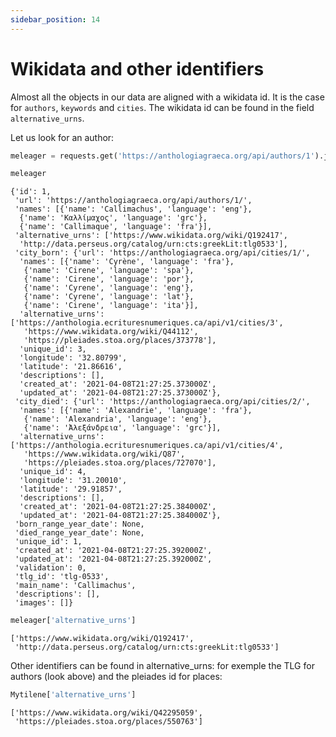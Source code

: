 ```yaml
---
sidebar_position: 14
---
```


# Wikidata and other identifiers

Almost all the objects in our data are aligned with a wikidata id. It is the case for `authors`, `keywords` and `cities`. The wikidata id can be found in the field `alternative_urns`.

Let us look for an author: 

```python
meleager = requests.get('https://anthologiagraeca.org/api/authors/1').json()

meleager
```

```
{'id': 1,
 'url': 'https://anthologiagraeca.org/api/authors/1/',
 'names': [{'name': 'Callimachus', 'language': 'eng'},
  {'name': 'Καλλίμαχος', 'language': 'grc'},
  {'name': 'Callimaque', 'language': 'fra'}],
 'alternative_urns': ['https://www.wikidata.org/wiki/Q192417',
  'http://data.perseus.org/catalog/urn:cts:greekLit:tlg0533'],
 'city_born': {'url': 'https://anthologiagraeca.org/api/cities/1/',
  'names': [{'name': 'Cyrène', 'language': 'fra'},
   {'name': 'Cirene', 'language': 'spa'},
   {'name': 'Cirene', 'language': 'por'},
   {'name': 'Cyrene', 'language': 'eng'},
   {'name': 'Cyrene', 'language': 'lat'},
   {'name': 'Cirene', 'language': 'ita'}],
  'alternative_urns': ['https://anthologia.ecrituresnumeriques.ca/api/v1/cities/3',
   'https://www.wikidata.org/wiki/Q44112',
   'https://pleiades.stoa.org/places/373778'],
  'unique_id': 3,
  'longitude': '32.80799',
  'latitude': '21.86616',
  'descriptions': [],
  'created_at': '2021-04-08T21:27:25.373000Z',
  'updated_at': '2021-04-08T21:27:25.373000Z'},
 'city_died': {'url': 'https://anthologiagraeca.org/api/cities/2/',
  'names': [{'name': 'Alexandrie', 'language': 'fra'},
   {'name': 'Alexandria', 'language': 'eng'},
   {'name': 'Ἀλεξάνδρεια', 'language': 'grc'}],
  'alternative_urns': ['https://anthologia.ecrituresnumeriques.ca/api/v1/cities/4',
   'https://www.wikidata.org/wiki/Q87',
   'https://pleiades.stoa.org/places/727070'],
  'unique_id': 4,
  'longitude': '31.20010',
  'latitude': '29.91857',
  'descriptions': [],
  'created_at': '2021-04-08T21:27:25.384000Z',
  'updated_at': '2021-04-08T21:27:25.384000Z'},
 'born_range_year_date': None,
 'died_range_year_date': None,
 'unique_id': 1,
 'created_at': '2021-04-08T21:27:25.392000Z',
 'updated_at': '2021-04-08T21:27:25.392000Z',
 'validation': 0,
 'tlg_id': 'tlg-0533',
 'main_name': 'Callimachus',
 'descriptions': [],
 'images': []}
```

```python
meleager['alternative_urns']
```

```
['https://www.wikidata.org/wiki/Q192417',
 'http://data.perseus.org/catalog/urn:cts:greekLit:tlg0533']
```

Other identifiers can be found in alternative_urns: for exemple the TLG for authors (look above) and the pleiades id for places:

```python
Mytilene['alternative_urns']
```
```
['https://www.wikidata.org/wiki/Q42295059',
 'https://pleiades.stoa.org/places/550763']
```